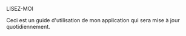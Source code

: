 LISEZ-MOI

Ceci est un guide d'utilisation de mon application qui sera mise à jour quotidiennement.
